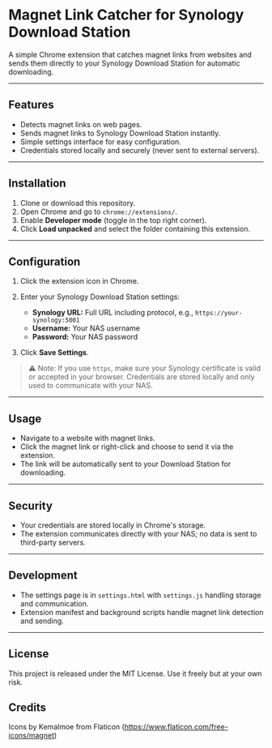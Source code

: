 # Magnet Link Catcher for Synology Download Station

A simple Chrome extension that catches magnet links from websites and sends them directly to your Synology Download Station for automatic downloading.

---

## Features

- Detects magnet links on web pages.
- Sends magnet links to Synology Download Station instantly.
- Simple settings interface for easy configuration.
- Credentials stored locally and securely (never sent to external servers).

---

## Installation

1. Clone or download this repository.
2. Open Chrome and go to `chrome://extensions/`.
3. Enable **Developer mode** (toggle in the top right corner).
4. Click **Load unpacked** and select the folder containing this extension.

---

## Configuration

1. Click the extension icon in Chrome.
2. Enter your Synology Download Station settings:

    - **Synology URL:** Full URL including protocol, e.g., `https://your-synology:5001`
    - **Username:** Your NAS username
    - **Password:** Your NAS password

3. Click **Save Settings**.

> ⚠️ Note: If you use `https`, make sure your Synology certificate is valid or accepted in your browser. Credentials are stored locally and only used to communicate with your NAS.

---

## Usage

- Navigate to a website with magnet links.
- Click the magnet link or right-click and choose to send it via the extension.
- The link will be automatically sent to your Download Station for downloading.

---

## Security

- Your credentials are stored locally in Chrome's storage.
- The extension communicates directly with your NAS; no data is sent to third-party servers.

---

## Development

- The settings page is in `settings.html` with `settings.js` handling storage and communication.
- Extension manifest and background scripts handle magnet link detection and sending.

---

## License

This project is released under the MIT License. Use it freely but at your own risk.

## Credits
Icons by Kemalmoe from Flaticon (https://www.flaticon.com/free-icons/magnet)

